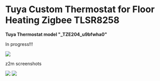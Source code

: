 # Tuya Custom Thermostat for Floor Heating Zigbee TLSR8258

**Tuya Thermostat model "_TZE204_u9bfwha0"**

In progress!!!

<img src="https://raw.githubusercontent.com/slacky1965/tuya_thermostat_zrd/refs/heads/main/doc/images/TYBAC-006.png"/>

z2m screenshots

<img src="https://raw.githubusercontent.com/slacky1965/tuya_thermostat_zrd/refs/heads/main/doc/images/z2m_about.jpg"/>


<img src="https://raw.githubusercontent.com/slacky1965/tuya_thermostat_zrd/refs/heads/main/doc/images/z2m_exposes.jpg"/>


